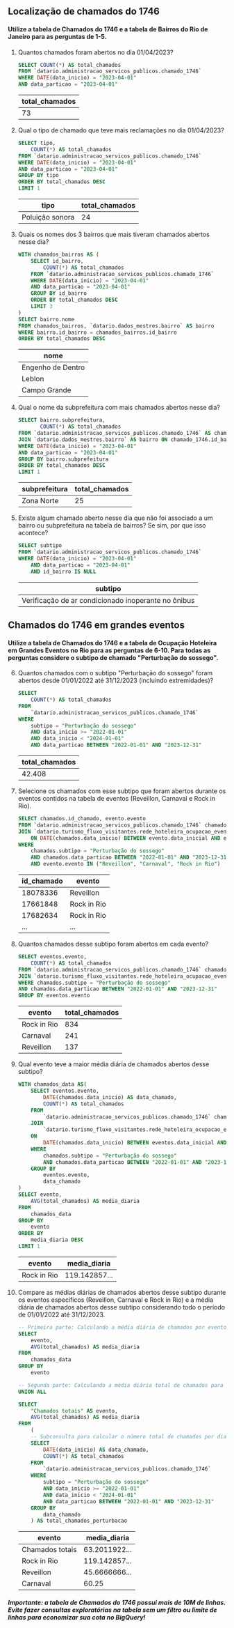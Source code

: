 ## Localização de chamados do 1746
#### Utilize a tabela de Chamados do 1746 e a tabela de Bairros do Rio de Janeiro para as perguntas de 1-5.

1. Quantos chamados foram abertos no dia 01/04/2023?
    ```sql
    SELECT COUNT(*) AS total_chamados
    FROM `datario.administracao_servicos_publicos.chamado_1746`
    WHERE DATE(data_inicio) = "2023-04-01"
    AND data_particao = "2023-04-01"
    ```
    | total_chamados |
    | -------------- |
    | 73            |
2. Qual o tipo de chamado que teve mais reclamações no dia 01/04/2023?
    ```sql
    SELECT tipo,
        COUNT(*) AS total_chamados
    FROM `datario.administracao_servicos_publicos.chamado_1746`
    WHERE DATE(data_inicio) = "2023-04-01"
    AND data_particao = "2023-04-01"
    GROUP BY tipo
    ORDER BY total_chamados DESC
    LIMIT 1
    ```
    | tipo | total_chamados |
    | ---- | -------------- |
    | Poluição sonora | 24 |
3. Quais os nomes dos 3 bairros que mais tiveram chamados abertos nesse dia?
    ```sql
    WITH chamados_bairros AS (
        SELECT id_bairro,
            COUNT(*) AS total_chamados
        FROM `datario.administracao_servicos_publicos.chamado_1746`
        WHERE DATE(data_inicio) = "2023-04-01"
        AND data_particao = "2023-04-01"
        GROUP BY id_bairro
        ORDER BY total_chamados DESC
        LIMIT 3
    )
    SELECT bairro.nome
    FROM chamados_bairros, `datario.dados_mestres.bairro` AS bairro
    WHERE bairro.id_bairro = chamados_bairros.id_bairro
    ORDER BY total_chamados DESC
    ```
    | nome |
    | ---- |
    | Engenho de Dentro |
    | Leblon |
    | Campo Grande |
4. Qual o nome da subprefeitura com mais chamados abertos nesse dia?
    ```sql
    SELECT bairro.subprefeitura,
           COUNT(*) AS total_chamados
    FROM `datario.administracao_servicos_publicos.chamado_1746` AS chamado_1746
    JOIN `datario.dados_mestres.bairro` AS bairro ON chamado_1746.id_bairro = bairro.id_bairro
    WHERE DATE(data_inicio) = "2023-04-01"
    AND data_particao = "2023-04-01"
    GROUP BY bairro.subprefeitura
    ORDER BY total_chamados DESC
    LIMIT 1
    ```
    | subprefeitura | total_chamados |
    | ------------- | -------------- |
    | Zona Norte | 25 |
5. Existe algum chamado aberto nesse dia que não foi associado a um bairro ou subprefeitura na tabela de bairros? Se sim, por que isso acontece?
    ```sql
    SELECT subtipo
    FROM `datario.administracao_servicos_publicos.chamado_1746`
    WHERE DATE(data_inicio) = "2023-04-01"
        AND data_particao = "2023-04-01"
        AND id_bairro IS NULL
    ```
    | subtipo |
    | ------- |
    | Verificação de ar condicionado inoperante no ônibus|

## Chamados do 1746 em grandes eventos
#### Utilize a tabela de Chamados do 1746 e a tabela de Ocupação Hoteleira em Grandes Eventos no Rio para as perguntas de 6-10. Para todas as perguntas considere o subtipo de chamado "Perturbação do sossego".

6. Quantos chamados com o subtipo "Perturbação do sossego" foram abertos desde 01/01/2022 até 31/12/2023 (incluindo extremidades)?
    ```sql
    SELECT
        COUNT(*) AS total_chamados
    FROM
        `datario.administracao_servicos_publicos.chamado_1746`
    WHERE
        subtipo = "Perturbação do sossego"
        AND data_inicio >= "2022-01-01"
        AND data_inicio < "2024-01-01"
        AND data_particao BETWEEN "2022-01-01" AND "2023-12-31"
    ```
    | total_chamados |
    | -------------- |
    | 42.408         |
7. Selecione os chamados com esse subtipo que foram abertos durante os eventos contidos na tabela de eventos (Reveillon, Carnaval e Rock in Rio).
    ```sql
    SELECT chamados.id_chamado, evento.evento
    FROM `datario.administracao_servicos_publicos.chamado_1746` chamados
    JOIN `datario.turismo_fluxo_visitantes.rede_hoteleira_ocupacao_eventos` evento
        ON DATE(chamados.data_inicio) BETWEEN evento.data_inicial AND evento.data_final
    WHERE
        chamados.subtipo = "Perturbação do sossego"
        AND chamados.data_particao BETWEEN "2022-01-01" AND "2023-12-31"
        AND evento.evento IN ("Reveillon", "Carnaval", "Rock in Rio")
    ```
    | id_chamado | evento      |
    | ---------- | ----------- |
    | 18078336   | Reveillon   |
    | 17661848   | Rock in Rio |
    | 17682634   | Rock in Rio |
    | ...   | ... |
8. Quantos chamados desse subtipo foram abertos em cada evento?
    ```sql
    SELECT eventos.evento,
        COUNT(*) AS total_chamados
    FROM `datario.administracao_servicos_publicos.chamado_1746` chamados
    JOIN `datario.turismo_fluxo_visitantes.rede_hoteleira_ocupacao_eventos` eventos ON DATE(chamados.data_inicio) BETWEEN eventos.data_inicial AND eventos.data_final
    WHERE chamados.subtipo = "Perturbação do sossego"
    AND chamados.data_particao BETWEEN "2022-01-01" AND "2023-12-31"
    GROUP BY eventos.evento
    ```
    | evento      | total_chamados |
    | ----------- | -------------- |
    | Rock in Rio | 834            |
    | Carnaval    | 241            |
    | Reveillon   | 137            |

9. Qual evento teve a maior média diária de chamados abertos desse subtipo?
    ```sql
    WITH chamados_data AS(
        SELECT eventos.evento,
            DATE(chamados.data_inicio) AS data_chamado,
            COUNT(*) AS total_chamados
        FROM
            `datario.administracao_servicos_publicos.chamado_1746` chamados
        JOIN
            `datario.turismo_fluxo_visitantes.rede_hoteleira_ocupacao_eventos` eventos
        ON
            DATE(chamados.data_inicio) BETWEEN eventos.data_inicial AND eventos.data_final
        WHERE
            chamados.subtipo = "Perturbação do sossego"
            AND chamados.data_particao BETWEEN "2022-01-01" AND "2023-12-31"
        GROUP BY
            eventos.evento,
            data_chamado
    )
    SELECT evento,
        AVG(total_chamados) AS media_diaria
    FROM
        chamados_data
    GROUP BY
        evento
    ORDER BY
        media_diaria DESC
    LIMIT 1
    ```
    | evento      | media_diaria |
    | ----------- | ------------ |
    | Rock in Rio | 119.142857...|

10. Compare as médias diárias de chamados abertos desse subtipo durante os eventos específicos (Reveillon, Carnaval e Rock in Rio) e a média diária de chamados abertos desse subtipo considerando todo o período de 01/01/2022 até 31/12/2023.
    ```sql
    -- Primeira parte: Calculando a média diária de chamados por evento usando a tabela temporária criada na pergunta 9
    SELECT
        evento,
        AVG(total_chamados) AS media_diaria
    FROM
        chamados_data
    GROUP BY
        evento

    -- Segunda parte: Calculando a média diária total de chamados para perturbação do sossego
    UNION ALL

    SELECT
        "Chamados totais" AS evento,
        AVG(total_chamados) AS media_diaria
    FROM
        (
        -- Subconsulta para calcular o número total de chamados por dia para perturbação do sossego
        SELECT
            DATE(data_inicio) AS data_chamado,
            COUNT(*) AS total_chamados
        FROM
            `datario.administracao_servicos_publicos.chamado_1746`
        WHERE
            subtipo = "Perturbação do sossego"
            AND data_inicio >= "2022-01-01"
            AND data_inicio < "2024-01-01"
            AND data_particao BETWEEN "2022-01-01" AND "2023-12-31"
        GROUP BY
            data_chamado
        ) AS total_chamados_perturbacao

    ```
    | evento      | media_diaria |
    | ----------- | ------------ |
    | Chamados totais | 63.2011922...|
    | Rock in Rio | 119.142857...|
    | Reveillon   | 45.6666666... |
    | Carnaval    | 60.25 |

##### Importante: a tabela de Chamados do 1746 possui mais de 10M de linhas. Evite fazer consultas exploratórias na tabela sem um filtro ou limite de linhas para economizar sua cota no BigQuery!
